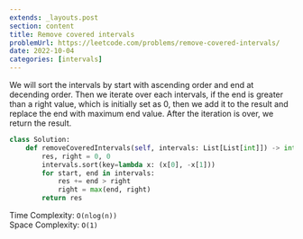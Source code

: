 ```yaml
---
extends: _layouts.post
section: content
title: Remove covered intervals
problemUrl: https://leetcode.com/problems/remove-covered-intervals/
date: 2022-10-04
categories: [intervals]
---
```


We will sort the intervals by start with ascending order and end at decending order. Then we iterate over each intervals, if the end is greater than a right value, which is initially set as 0, then we add it to the result and replace the end with maximum end value. After the iteration is over, we return the result.

```python
class Solution:
    def removeCoveredIntervals(self, intervals: List[List[int]]) -> int:
        res, right = 0, 0
        intervals.sort(key=lambda x: (x[0], -x[1]))
        for start, end in intervals:
            res += end > right
            right = max(end, right)
        return res
```

Time Complexity: `O(nlog(n))` <br/>
Space Complexity: `O(1)`